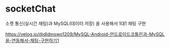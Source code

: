 # socketChat
소켓 통신(실시간 채팅)과 MySQL(데이터 저장) 을 사용해서 1대1 채팅 구현

https://velog.io/@dldmswo1209/MySQL-Android-안드로이드코틀린과-MySQL을-연동해서-채팅-구현하기1
